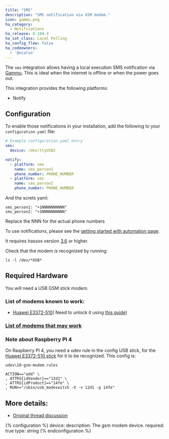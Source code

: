 ```yaml
---
title: "SMS"
description: "SMS notification via GSM modem."
icon: gammu.png
ha_category:
  - Notifications
ha_release: 0.104.4
ha_iot_class: Local Polling
ha_config_flow: false
ha_codeowners:
  - '@ocalvo'
---
```


The `sms` integration allows having a local execution SMS notification via [Gammu](https://wammu.eu/gammu/). This is ideal when the internet is offline or when the power goes out.

This integration provides the following platforms:
- Notify

## Configuration

To enable those notifications in your installation, add the following to your `configuration.yaml` file:

```yaml
# Example configuration.yaml entry
sms:
  device: /dev/ttyUSB2

notify:
  - platform: sms
    name: sms_person1
    phone_number: PHONE_NUMBER
  - platform: sms
    name: sms_person2
    phone_number: PHONE_NUMBER
```
And the screts yaml:
```
sms_person1: "+1NNNNNNNNNN"
sms_person2: "+1NNNNNNNNNN"
```
Replace the NNN for the actual phone numbers

To use notifications, please see the [getting started with automation page](/getting-started/automation/).

It requires hassos version [3.6](https://github.com/home-assistant/hassos/releases/tag/3.6) or higher.

Check that the modem is recognized by running:
```
ls -l /dev/*USB*
```

## Required Hardware

You will need a USB GSM stick modem.

### List of modems known to work:
- [Huawei E3372-510](https://www.amazon.com/gp/product/B01N6P3HI2/ref=ppx_yo_dt_b_asin_title_o00_s00?ie=UTF8&psc=1)(
Need to unlock it using [this guide](http://blog.asiantuntijakaveri.fi/2015/07/convert-huawei-e3372h-153-from.html))
### [List of modems that may work](https://www.asus.com/event/networks_3G4G_support/)

### Note about Raspberry PI 4
On Raspberry PI 4, you need a udev rule in the config USB stick, for the [Huawei E3372-510 stick](https://www.amazon.com/gp/product/B01N6P3HI2/ref=ppx_yo_dt_b_asin_title_o00_s00?ie=UTF8&psc=1) for it to be recognized.
This config is:
```
udev\10-gsm-modem.rules
```
```
ACTION=="add" \
, ATTRS{idVendor}=="12d1" \
, ATTRS{idProduct}=="14fe" \
, RUN+="/sbin/usb_modeswitch -X -v 12d1 -p 14fe"
```

## More details:
- [Original thread discussion](https://community.home-assistant.io/t/send-sms-with-usb-gsm-modem-when-alarm-triggered/28942/38)

{% configuration %}
device:
  description: The gsm modem device.
  required: true
  type: string
{% endconfiguration %}
